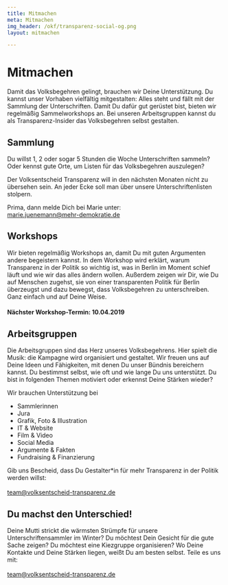 ```yaml
---
title: Mitmachen
meta: Mitmachen
img_header: /okf/transparenz-social-og.png
layout: mitmachen

---
```

# Mitmachen

Damit das Volksbegehren gelingt, brauchen wir Deine Unterstützung. Du kannst unser Vorhaben vielfältig mitgestalten: Alles steht und fällt mit der Sammlung der Unterschriften. Damit Du dafür gut gerüstet bist, bieten wir regelmäßig Sammelworkshops an. Bei unseren Arbeitsgruppen kannst du als Transparenz-Insider das Volksbegehren selbst gestalten. 



## Sammlung
Du willst 1, 2 oder sogar 5 Stunden die Woche Unterschriften sammeln? Oder kennst gute Orte, um Listen für das Volksbegehren auszulegen? 

Der Volksentscheid Transparenz will in den nächsten Monaten nicht zu übersehen sein. An jeder Ecke soll man über unsere Unterschriftenlisten stolpern.

Prima, dann melde Dich bei Marie unter: <br>
<a href="mailto:marie.juenemann@mehr-demokratie.de">marie.juenemann@mehr-demokratie.de</a>

## Workshops

Wir bieten regelmäßig Workshops an, damit Du mit guten Argumenten andere begeistern kannst. In dem Workshop wird erklärt, warum Transparenz in der Politik so wichtig ist, was in Berlin im Moment schief läuft und wie wir das alles ändern wollen. Außerdem zeigen wir Dir, wie Du auf Menschen zugehst, sie von einer transparenten Politik für Berlin überzeugst und dazu bewegst, dass Volksbegehren zu unterschreiben. Ganz einfach und auf Deine Weise.

#### Nächster Workshop-Termin: 10.04.2019



## Arbeitsgruppen

Die Arbeitsgruppen sind das Herz unseres Volksbegehrens. Hier spielt die Musik: die Kampagne wird organisiert und gestaltet. Wir freuen uns auf Deine Ideen und Fähigkeiten, mit denen Du unser Bündnis bereichern kannst. Du bestimmst selbst, wie oft und wie lange Du uns unterstützt.
Du bist in folgenden Themen motiviert oder erkennst Deine Stärken wieder? 


Wir brauchen Unterstützung bei
- Sammlerinnen
- Jura
- Grafik, Foto & Illustration
- IT & Website
- Film & Video
- Social Media
- Argumente & Fakten
- Fundraising & Finanzierung


Gib uns Bescheid, dass Du Gestalter*in für mehr Transparenz in der Politik werden willst: 
<br><br>
<a href="mailto:team@volksentscheid-transparenz.de">team@volksentscheid-transparenz.de</a>



## Du machst den Unterschied! 
Deine Mutti strickt die wärmsten Strümpfe für unsere Unterschriftensammler im Winter? Du möchtest Dein Gesicht für die gute Sache zeigen? Du möchtest eine Kiezgruppe organisieren? Wo Deine Kontakte und Deine Stärken liegen, weißt Du am besten selbst. Teile es uns mit: <br><br><a href="mailto:team@volksentscheid-transparenz.de">team@volksentscheid-transparenz.de</a>

